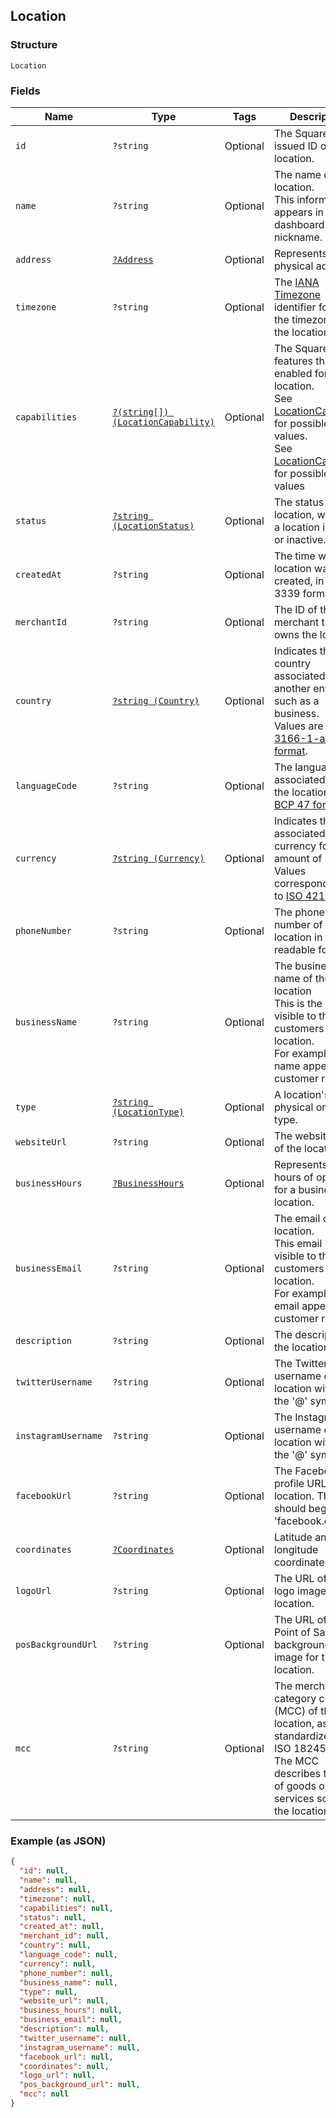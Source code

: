 ## Location

### Structure

`Location`

### Fields

| Name | Type | Tags | Description |
|  --- | --- | --- | --- |
| `id` | `?string` | Optional | The Square-issued ID of the location. |
| `name` | `?string` | Optional | The name of the location.<br>This information appears in the dashboard as the nickname. |
| `address` | [`?Address`](/doc/models/address.md) | Optional | Represents a physical address. |
| `timezone` | `?string` | Optional | The [IANA Timezone](https://www.iana.org/time-zones) identifier for<br>the timezone of the location. |
| `capabilities` | [`?(string[]) (LocationCapability)`](/doc/models/location-capability.md) | Optional | The Square features that are enabled for the location.<br>See [LocationCapability](#type-locationcapability) for possible values.<br>See [LocationCapability](#type-locationcapability) for possible values |
| `status` | [`?string (LocationStatus)`](/doc/models/location-status.md) | Optional | The status of the location, whether a location is active or inactive. |
| `createdAt` | `?string` | Optional | The time when the location was created, in RFC 3339 format. |
| `merchantId` | `?string` | Optional | The ID of the merchant that owns the location. |
| `country` | [`?string (Country)`](/doc/models/country.md) | Optional | Indicates the country associated with another entity, such as a business.<br>Values are in [ISO 3166-1-alpha-2 format](http://www.iso.org/iso/home/standards/country_codes.htm). |
| `languageCode` | `?string` | Optional | The language associated with the location, in<br>[BCP 47 format](https://tools.ietf.org/html/bcp47#appendix-A). |
| `currency` | [`?string (Currency)`](/doc/models/currency.md) | Optional | Indicates the associated currency for an amount of money. Values correspond<br>to [ISO 4217](https://wikipedia.org/wiki/ISO_4217). |
| `phoneNumber` | `?string` | Optional | The phone number of the location in human readable format. |
| `businessName` | `?string` | Optional | The business name of the location<br>This is the name visible to the customers of the location.<br>For example, this name appears on customer receipts. |
| `type` | [`?string (LocationType)`](/doc/models/location-type.md) | Optional | A location's physical or mobile type. |
| `websiteUrl` | `?string` | Optional | The website URL of the location. |
| `businessHours` | [`?BusinessHours`](/doc/models/business-hours.md) | Optional | Represents the hours of operation for a business location. |
| `businessEmail` | `?string` | Optional | The email of the location.<br>This email is visible to the customers of the location.<br>For example, the email appears on customer receipts. |
| `description` | `?string` | Optional | The description of the location. |
| `twitterUsername` | `?string` | Optional | The Twitter username of the location without the '@' symbol. |
| `instagramUsername` | `?string` | Optional | The Instagram username of the location without the '@' symbol. |
| `facebookUrl` | `?string` | Optional | The Facebook profile URL of the location. The URL should begin with 'facebook.com/'. |
| `coordinates` | [`?Coordinates`](/doc/models/coordinates.md) | Optional | Latitude and longitude coordinates. |
| `logoUrl` | `?string` | Optional | The URL of the logo image for the location. |
| `posBackgroundUrl` | `?string` | Optional | The URL of the Point of Sale background image for the location. |
| `mcc` | `?string` | Optional | The merchant category code (MCC) of the location, as standardized by ISO 18245.<br>The MCC describes the kind of goods or services sold at the location. |

### Example (as JSON)

```json
{
  "id": null,
  "name": null,
  "address": null,
  "timezone": null,
  "capabilities": null,
  "status": null,
  "created_at": null,
  "merchant_id": null,
  "country": null,
  "language_code": null,
  "currency": null,
  "phone_number": null,
  "business_name": null,
  "type": null,
  "website_url": null,
  "business_hours": null,
  "business_email": null,
  "description": null,
  "twitter_username": null,
  "instagram_username": null,
  "facebook_url": null,
  "coordinates": null,
  "logo_url": null,
  "pos_background_url": null,
  "mcc": null
}
```

